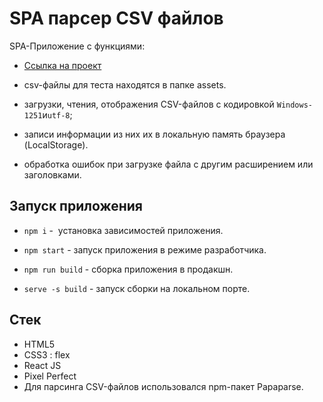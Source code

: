 # SPA парсер CSV файлов

SPA-Приложение с функциями:

- [Ссылка на проект](https://dannyohdanny.github.io/csv-parser/)
- csv-файлы для теста находятся в папке assets.

- загрузки, чтения, отображения CSV-файлов с кодировкой `Windows-1251`и`utf-8`;
- записи информации из них их в локальную память браузера (LocalStorage).
- обработка ошибок при загрузке файла с другим расширением или заголовками.

## Запуск приложения

- `npm i` -  установка зависимостей приложения.

- `npm start` - запуск приложения в режиме разработчика.

- `npm run build` - сборка приложения в продакшн.

- `serve -s build` - запуск сборки на локальном порте.

## Стек

- HTML5
- CSS3 : flex
- React JS
- Pixel Perfect
- Для парсинга CSV-файлов использовался npm-пакет Papaparse.
